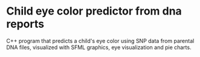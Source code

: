 # Child eye color predictor from dna reports
C++ program that predicts a child's eye color using SNP data from parental DNA files, visualized with SFML graphics, eye visualization and pie charts.
